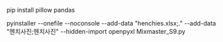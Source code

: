 pip install pillow pandas

pyinstaller --onefile --noconsole --add-data "henchies.xlsx;." --add-data "헨치사진;헨치사진" --hidden-import openpyxl Mixmaster_S9.py
